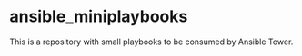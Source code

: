 # ansible_miniplaybooks

This is a repository with small playbooks to be consumed by Ansible Tower.
